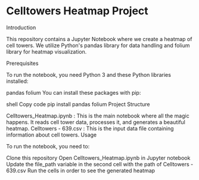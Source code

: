 # Celltowers Heatmap Project

Introduction

This repository contains a Jupyter Notebook where we create a heatmap of cell towers. We utilize Python's pandas library for data handling and folium library for heatmap visualization.

Prerequisites

To run the notebook, you need Python 3 and these Python libraries installed:

pandas
folium
You can install these packages with pip:

shell
Copy code
pip install pandas folium
Project Structure

Celltowers_Heatmap.ipynb : This is the main notebook where all the magic happens. It reads cell tower data, processes it, and generates a beautiful heatmap.
Celltowers - 639.csv : This is the input data file containing information about cell towers.
Usage

To run the notebook, you need to:

Clone this repository
Open Celltowers_Heatmap.ipynb in Jupyter notebook
Update the file_path variable in the second cell with the path of Celltowers - 639.csv
Run the cells in order to see the generated heatmap

